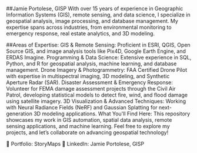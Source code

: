 ##Jamie Portolese, GISP
With over 15 years of experience in Geographic Information Systems (GIS), remote sensing, and data science, I specialize in geospatial analysis, image processing, and database management. My expertise spans across industries, from environmental monitoring to emergency response, real estate analytics, and 3D modeling.

##Areas of Expertise:
GIS & Remote Sensing: Proficient in ESRI, QGIS, Open Source GIS, and image analysis tools like Pix4D, Google Earth Engine, and ERDAS Imagine.
Programming & Data Science: Extensive experience in SQL, Python, and R for geospatial analysis, machine learning, and database management.
Drone Imagery & Photogrammetry: FAA Certified Drone Pilot with expertise in multispectral imaging, 3D modeling, and Synthetic Aperture Radar (SAR).
Disaster Assessment & Emergency Response: Volunteer for FEMA damage assessment projects through the Civil Air Patrol, developing statistical models to detect fire, wind, and flood damage using satellite imagery.
3D Visualization & Advanced Techniques: Working with Neural Radiance Fields (NeRF) and Gaussian Splatting for next-generation 3D modeling applications.
What You'll Find Here:
This repository showcases my work in GIS automation, spatial data analysis, remote sensing applications, and machine learning. Feel free to explore my projects, and let’s collaborate on advancing geospatial technology!

📍 Portfolio: StoryMaps
📍 LinkedIn: Jamie Portolese, GISP
